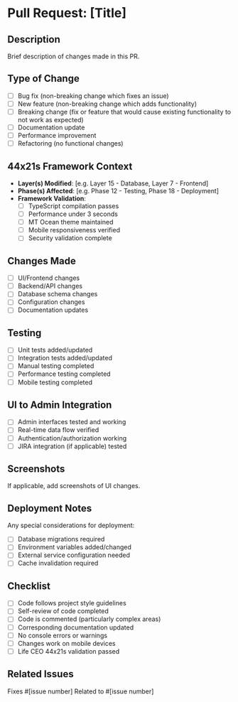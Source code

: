 # Pull Request: [Title]

## Description
Brief description of changes made in this PR.

## Type of Change
- [ ] Bug fix (non-breaking change which fixes an issue)
- [ ] New feature (non-breaking change which adds functionality)
- [ ] Breaking change (fix or feature that would cause existing functionality to not work as expected)
- [ ] Documentation update
- [ ] Performance improvement
- [ ] Refactoring (no functional changes)

## 44x21s Framework Context
- **Layer(s) Modified**: [e.g. Layer 15 - Database, Layer 7 - Frontend]
- **Phase(s) Affected**: [e.g. Phase 12 - Testing, Phase 18 - Deployment]
- **Framework Validation**: 
  - [ ] TypeScript compilation passes
  - [ ] Performance under 3 seconds
  - [ ] MT Ocean theme maintained
  - [ ] Mobile responsiveness verified
  - [ ] Security validation complete

## Changes Made
- [ ] UI/Frontend changes
- [ ] Backend/API changes
- [ ] Database schema changes
- [ ] Configuration changes
- [ ] Documentation updates

## Testing
- [ ] Unit tests added/updated
- [ ] Integration tests added/updated
- [ ] Manual testing completed
- [ ] Performance testing completed
- [ ] Mobile testing completed

## UI to Admin Integration
- [ ] Admin interfaces tested and working
- [ ] Real-time data flow verified
- [ ] Authentication/authorization working
- [ ] JIRA integration (if applicable) tested

## Screenshots
If applicable, add screenshots of UI changes.

## Deployment Notes
Any special considerations for deployment:
- [ ] Database migrations required
- [ ] Environment variables added/changed
- [ ] External service configuration needed
- [ ] Cache invalidation required

## Checklist
- [ ] Code follows project style guidelines
- [ ] Self-review of code completed
- [ ] Code is commented (particularly complex areas)
- [ ] Corresponding documentation updated
- [ ] No console errors or warnings
- [ ] Changes work on mobile devices
- [ ] Life CEO 44x21s validation passed

## Related Issues
Fixes #[issue number]
Related to #[issue number]